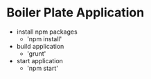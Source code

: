 Boiler Plate Application
========================

  + install npm packages
    + 'npm install'
  + build application
    + 'grunt'
  + start application
    + 'npm start'
